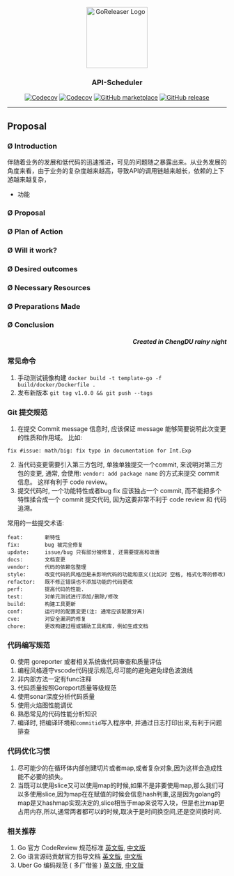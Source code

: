 
<p align="center">
  <img alt="GoReleaser Logo" src="https://avatars2.githubusercontent.com/u/24697112?v=3&s=200" height="140" />
  <h3 align="center">API-Scheduler</h3>
  <p align="center">
    <a href="https://github.com/imyuliz/api-scheduler/releases/latest"><img alt="Codecov" src="https://img.shields.io/github/v/release/imyuliz/api-scheduler.svg?logo=github&style=flat-square"></a>
    <a href="https://codecov.io/gh/imyuliz/api-scheduler"><img alt="Codecov" src="https://img.shields.io/codecov/c/github/imyuliz/api-scheduler?logo=codecov&style=flat-square"></a>
    <a href="https://github.com/imyuliz/api-scheduler/actions?query=workflow%3A%22Lint+Test+Build%22"><img alt="GitHub marketplace" src="https://github.com/imyuliz/api-scheduler/workflows/Lint%20Test%20Build/badge.svg"></a>
    <a href="https://github.com/imyuliz/api-scheduler/actions?query=workflow%3ARelease"><img alt="GitHub release" src="https://github.com/imyuliz/api-scheduler/workflows/Release/badge.svg"></a>
    
  
  </p>
</p>

---


Proposal
---

### Ø Introduction

伴随着业务的发展和低代码的迅速推进，可见的问题随之暴露出来。从业务发展的角度来看，由于业务的复杂度越来越高，导致API的调用链越来越长，依赖的上下游越来越复杂，

* 功能


### Ø Proposal

### Ø Plan of Action

### Ø Will it work?

### Ø Desired outcomes

### Ø Necessary Resources

### Ø Preparations Made

### Ø Conclusion

<h5 align="right">Created in ChengDU rainy night</h5>

### 常见命令

1. 手动测试镜像构建 `docker build -t template-go -f build/docker/Dockerfile .`
2. 发布新版本 `git tag v1.0.0 && git push --tags`
### Git 提交规范

1. 在提交 Commit message 信息时, 应该保证 message 能够简要说明此次变更的性质和作用域。
比如:
```
fix #issue: math/big: fix typo in documentation for Int.Exp
```
2. 当代码变更需要引入第三方包时, 单独单独提交一个commit, 来说明对第三方包的变更, 通常, 会使用: `vendor: add package name` 的方式来提交 commit 信息。 这样有利于 code review。 
3. 提交代码时, 一个功能特性或者bug fix 应该独占一个 commit, 而不能把多个特性揉合成一个 commit 提交代码, 因为这要非常不利于 code review 和 代码追溯。

常用的一些提交术语:
```
feat:       新特性
fix:        bug 被完全修复
update:     issue/bug 只有部分被修复, 还需要提高和改善
docs:       文档变更
vendor:     代码的依赖包整理
style:      改变代码的风格但是未影响代码的功能和意义(比如对 空格, 格式化等的修改)
refactor:   既不修正错误也不添加功能的代码更改
perf:       提高代码的性能.
test:       对单元测试进行添加/删除/修改
build:      构建工具更新
conf:       运行时的配置变更(注: 通常应该配置分离)
cve:        对安全漏洞的修复
chore:      更改构建过程或辅助工具和库，例如生成文档
```
 



###  代码编写规范

0. 使用 goreporter 或者相关系统做代码审查和质量评估 
1. 编程风格遵守vscode代码提示规范,尽可能的避免避免绿色波浪线
2. 非内部方法一定有func注释
3. 代码质量按照Goreport质量等级规范
4. 使用sonar深度分析代码质量
5. 使用火焰图性能调优
6. 熟悉常见的代码性能分析知识
7. 编译时, 把编译环境和`commitid`写入程序中, 并通过日志打印出来,有利于问题排查



### 代码优化习惯

1. 尽可能少的在循环体内部创建切片或者map,或者复杂对象,因为这样会造成性能不必要的损失。
2. 当既可以使用slice又可以使用map的时候,如果不是非要使用map,那么我们可以多使用slice,因为map在在赋值的时候会信息hash判重,这是因为golang的map是又hashmap实现决定的,slice相当于map来说写入块，但是也比map更占用内存,所以,通常两者都可以的时候,取决于是时间换空间,还是空间换时间.




### 相关推荐
1. Go 官方 CodeReview 规范标准 [英文版](https://github.com/golang/go/wiki/CodeReviewComments), [中文版](https://github.com/panchengtao/articles/issues/8)
2. Go 语言源码贡献官方指导文档 [英文版](https://golang.org/doc/contribute.html), [中文版](https://gocn.vip/topics/10185)
3. Uber Go 编码规范 ( 多厂借鉴 ) [英文版](https://github.com/uber-go/guide/blob/master/style.md), [中文版](https://github.com/xxjwxc/uber_go_guide_cn)
